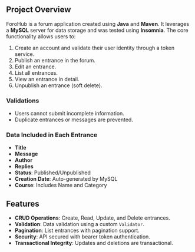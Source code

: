 ## Project Overview

ForoHub is a forum application created using **Java** and **Maven**. It leverages a **MySQL** server for data storage and was tested using **Insomnia**. The core functionality allows users to:

1. Create an account and validate their user identity through a token service.
2. Publish an entrance in the forum.
3. Edit an entrance.
4. List all entrances.
5. View an entrance in detail.
6. Unpublish an entrance (soft delete).

### Validations
- Users cannot submit incomplete information.
- Duplicate entrances or messages are prevented.

### Data Included in Each Entrance
- **Title**
- **Message**
- **Author**
- **Replies**
- **Status**: Published/Unpublished
- **Creation Date**: Auto-generated by MySQL
- **Course**: Includes Name and Category

## Features

- **CRUD Operations**: Create, Read, Update, and Delete entrances.
- **Validation**: Data validation using a custom `Validator`.
- **Pagination**: List entrances with pagination support.
- **Security**: API secured with bearer token authentication.
- **Transactional Integrity**: Updates and deletions are transactional.
